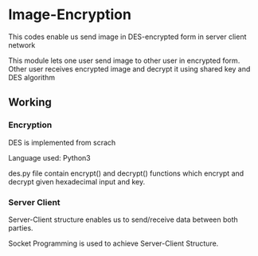 # Image-Encryption
This codes enable us send image in DES-encrypted form in server client network

This module lets one user send image to other user in encrypted form. Other user receives encrypted image and decrypt it using shared key and DES algorithm

## Working


### Encryption
DES is implemented from scrach

Language used: Python3

des.py file contain encrypt() and decrypt() functions which encrypt and decrypt given hexadecimal input and key.

### Server Client 
Server-Client structure enables us to send/receive data between both parties.

Socket Programming is used to achieve Server-Client Structure.
